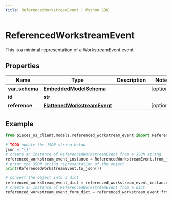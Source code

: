 ```yaml
---
title: ReferencedWorkstreamEvent | Python SDK
---
```


# ReferencedWorkstreamEvent

This is a minimal representation of a WorkstreamEvent event.

## Properties

Name | Type | Description | Notes
------------ | ------------- | ------------- | -------------
**var_schema** | [**EmbeddedModelSchema**](EmbeddedModelSchema) |  | [optional] 
**id** | **str** |  | 
**reference** | [**FlattenedWorkstreamEvent**](FlattenedWorkstreamEvent) |  | [optional] 

## Example

```python
from pieces_os_client.models.referenced_workstream_event import ReferencedWorkstreamEvent

# TODO update the JSON string below
json = "{}"
# create an instance of ReferencedWorkstreamEvent from a JSON string
referenced_workstream_event_instance = ReferencedWorkstreamEvent.from_json(json)
# print the JSON string representation of the object
print(ReferencedWorkstreamEvent.to_json())

# convert the object into a dict
referenced_workstream_event_dict = referenced_workstream_event_instance.to_dict()
# create an instance of ReferencedWorkstreamEvent from a dict
referenced_workstream_event_form_dict = referenced_workstream_event.from_dict(referenced_workstream_event_dict)
```


